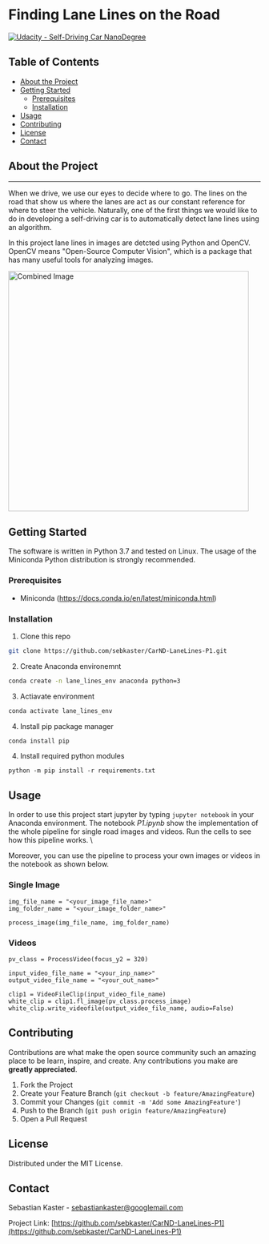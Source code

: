 # **Finding Lane Lines on the Road** 

[![Udacity - Self-Driving Car NanoDegree](https://s3.amazonaws.com/udacity-sdc/github/shield-carnd.svg)](http://www.udacity.com/drive)

<!-- TABLE OF CONTENTS -->
## Table of Contents

* [About the Project](#about-the-project)
* [Getting Started](#getting-started)
  * [Prerequisites](#prerequisites)
  * [Installation](#installation)
* [Usage](#usage)
* [Contributing](#contributing)
* [License](#license)
* [Contact](#contact)


## About the Project
---

When we drive, we use our eyes to decide where to go. The lines on the road that show us where the lanes are act as our constant reference for where to steer the vehicle.  Naturally, one of the first things we would like to do in developing a self-driving car is to automatically detect lane lines using an algorithm.

In this project lane lines in images are detcted using Python and OpenCV. OpenCV means "Open-Source Computer Vision", which is a package that has many useful tools for analyzing images.

<img src="examples/laneLines_thirdPass.jpg" width="480" alt="Combined Image" />

<!-- GETTING STARTED -->
## Getting Started

The software is written in Python 3.7 and tested on Linux. The usage of the Miniconda Python distribution is strongly recommended.

### Prerequisites

* Miniconda (https://docs.conda.io/en/latest/miniconda.html)

### Installation

1. Clone this repo
```sh
git clone https://github.com/sebkaster/CarND-LaneLines-P1.git
```

2. Create Anaconda environemnt
```sh
conda create -n lane_lines_env anaconda python=3
```

3. Actiavate environment
```sh
conda activate lane_lines_env
```

4. Install pip package manager
```sh
conda install pip
```

4. Install required python modules
```
python -m pip install -r requirements.txt
```

<!-- USAGE EXAMPLES -->
## Usage

In order to use this project start jupyter by typing `jupyter notebook` in your Anaconda environment. The notebook _P1.ipynb_ show the implementation of the whole pipeline for single road images and videos. Run the cells to see how this pipeline works. \\

Moreover, you can use the pipeline to process your own images or videos in the notebook as shown below.

### Single Image

```
img_file_name = "<your_image_file_name>"
img_folder_name = "<your_image_folder_name>"

process_image(img_file_name, img_folder_name)
```

### Videos
```
pv_class = ProcessVideo(focus_y2 = 320)

input_video_file_name = "<your_inp_name>"
output_video_file_name = "<your_out_name>"

clip1 = VideoFileClip(input_video_file_name)
white_clip = clip1.fl_image(pv_class.process_image)
white_clip.write_videofile(output_video_file_name, audio=False)
```

<!-- CONTRIBUTING -->
## Contributing

Contributions are what make the open source community such an amazing place to be learn, inspire, and create. Any contributions you make are **greatly appreciated**.

1. Fork the Project
2. Create your Feature Branch (`git checkout -b feature/AmazingFeature`)
3. Commit your Changes (`git commit -m 'Add some AmazingFeature'`)
4. Push to the Branch (`git push origin feature/AmazingFeature`)
5. Open a Pull Request

<!-- LICENSE -->
## License

Distributed under the MIT License.

<!-- CONTACT -->
## Contact

Sebastian Kaster - sebastiankaster@googlemail.com

Project Link: [https://github.com/sebkaster/CarND-LaneLines-P1](https://github.com/sebkaster/CarND-LaneLines-P1)

